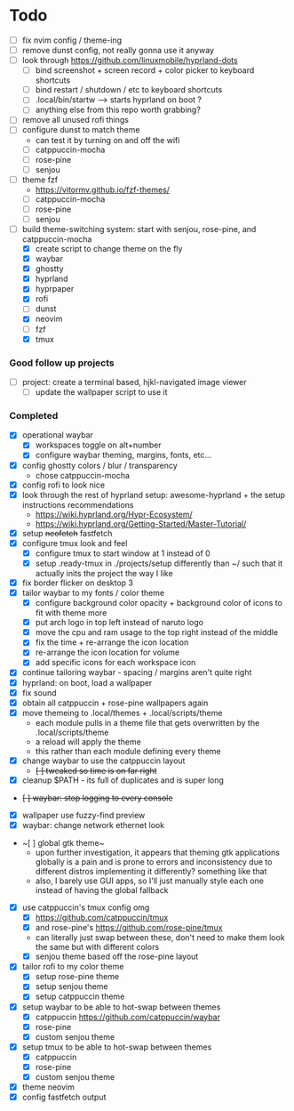 # Todo

- [ ] fix nvim config / theme-ing
- [ ] remove dunst config, not really gonna use it anyway
- [ ] look through https://github.com/linuxmobile/hyprland-dots
    - [ ] bind screenshot + screen record + color picker to keyboard shortcuts
    - [ ] bind restart / shutdown / etc to keyboard shortcuts
    - [ ] .local/bin/startw --> starts hyprland on boot ?
    - [ ] anything else from this repo worth grabbing?
- [ ] remove all unused rofi things
- [ ] configure dunst to match theme
    - can test it by turning on and off the wifi
    - [ ] catppuccin-mocha
    - [ ] rose-pine
    - [ ] senjou
- [ ] theme fzf
    - https://vitormv.github.io/fzf-themes/
    - [ ] catppuccin-mocha
    - [ ] rose-pine
    - [ ] senjou
- [ ] build theme-switching system: start with senjou, rose-pine, and catppuccin-mocha
    - [x] create script to change theme on the fly
    - [x] waybar
    - [x] ghostty
    - [x] hyprland
    - [x] hyprpaper
    - [x] rofi
    - [ ] dunst
    - [x] neovim
    - [ ] fzf
    - [x] tmux

### Good follow up projects

- [ ] project: create a terminal based, hjkl-navigated image viewer
    - [ ] update the wallpaper script to use it

### Completed

- [x] operational waybar
    - [x] workspaces toggle on alt+number
    - [x] configure waybar theming, margins, fonts, etc...
- [x] config ghostty colors / blur / transparency
    - chose catppuccin-mocha
- [x] config rofi to look nice
- [x] look through the rest of hyprland setup: awesome-hyprland + the setup instructions recommendations 
    - https://wiki.hyprland.org/Hypr-Ecosystem/
    - https://wiki.hyprland.org/Getting-Started/Master-Tutorial/
- [x] setup ~~neofetch~~ fastfetch
- [x] configure tmux look and feel
    - [x] configure tmux to start window at 1 instead of 0
    - [x] setup .ready-tmux in ./projects/setup differently than ~/ such that it actually inits the project the way I like
- [x] fix border flicker on desktop 3
- [x] tailor waybar to my fonts / color theme
    - [x] configure background color opacity + background color of icons to fit with theme more
    - [x] put arch logo in top left instead of naruto logo
    - [x] move the cpu and ram usage to the top right instead of the middle
    - [x] fix the time + re-arrange the icon location
    - [x] re-arrange the icon location for volume
    - [x] add specific icons for each workspace icon
- [x] continue tailoring waybar - spacing / margins aren't quite right
- [x] hyprland: on boot, load a wallpaper
- [x] fix sound
- [x] obtain all catppuccin + rose-pine wallpapers again
- [x] move themeing to .local/themes + .local/scripts/theme
    - each module pulls in a theme file that gets overwritten by the .local/scripts/theme
    - a reload will apply the theme
    - this rather than each module defining every theme
- [x] change waybar to use the catppuccin layout
    - ~~[ ] tweaked so time is on far right~~
- [x] cleanup $PATH - its full of duplicates and is super long
- ~~[ ] waybar: stop logging to every console~~
- [x] wallpaper use fuzzy-find preview
- [x] waybar: change network ethernet look
- ~[ ] global gtk theme~
    - upon further investigation, it appears that theming gtk applications globally is a pain and is prone to errors and inconsistency due to different distros implementing it differently? something like that
    - also, I barely use GUI apps, so I'll just manually style each one instead of having the global fallback
- [x] use catppuccin's tmux config omg
    - [x] https://github.com/catppuccin/tmux
    - [x] and rose-pine's https://github.com/rose-pine/tmux
    - can literally just swap between these, don't need to make them look the same but with different colors
    - [x] senjou theme based off the rose-pine layout
- [x] tailor rofi to my color theme
    - [x] setup rose-pine theme
    - [x] setup senjou theme
    - [x] setup catppuccin theme
- [x] setup waybar to be able to hot-swap between themes
    - [x] catppuccin https://github.com/catppuccin/waybar
    - [x] rose-pine
    - [x] custom senjou theme
- [x] setup tmux to be able to hot-swap between themes
    - [x] catppuccin 
    - [x] rose-pine
    - [x] custom senjou theme
- [x] theme neovim
- [x] config fastfetch output
